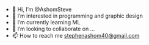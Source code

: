 - 👋 Hi, I’m @AshomSteve
- 👀 I’m interested in programming and graphic design
- 🌱 I’m currently learning ML
- 💞️ I’m looking to collaborate on ...
- 📫 How to reach me stephenashom40@gmail.com

<!---
AshomSteve/AshomSteve is a ✨ special ✨ repository because its `README.md` (this file) appears on your GitHub profile.
You can click the Preview link to take a look at your changes.
--->
